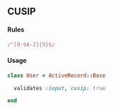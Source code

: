 ## CUSIP

#### Rules

```ruby
/^[0-9A-Z]{9}$/
```

#### Usage

```ruby
class User < ActiveRecord::Base

  validates :input, cusip: true

end
```

